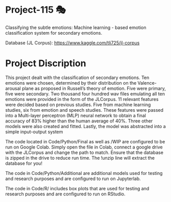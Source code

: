 # Project-115 🎭
Classifying the subtle emotions: Machine learning - based emotion classification system for secondary emotions.

Database (JL Corpus): https://www.kaggle.com/tli725/jl-corpus

# Project Discription
This project dealt with the classification of secondary emotions. Ten emotions were chosen, determined by their distribution on the Valence-arousal plane as proposed in Russell’s theory of emotion. Five were primary, five were secondary. Two thousand four hundred wav files emulating all ten emotions were provided in the form of the JLCorpus. 11 relevant features were decided based on previous studies. Five from machine learning studies, six from emotion and speech studies. These features were passed into a Multi-layer perceptron (MLP) neural network to obtain a final accuracy of 83% higher than the human average of 40%. Three other models were also created and fitted. Lastly, the model was abstracted into a simple input-output system

The code located in Code/Python/Final as well as /WIP are configured to be run on Google Colab. Simply open the file in Colab, connect a google drive with the JLCorpus and change the path to match. Ensure that the database is zipped in the drive to reduce run time. The !unzip line will extract the database for you! 

The code in Code/Python/Additional are additional models used for testing and research purposes and are configured to run on Jupyterlab.

The code in Code/R/ includes box plots that are used for testing and research purposes and are configured to run on RStudio.
